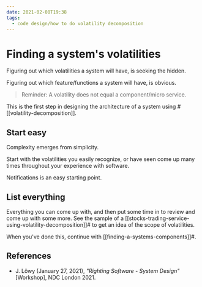```yaml
---
date: 2021-02-08T19:38
tags: 
  - code design/how to do volatility decomposition
---
```


# Finding a system's volatilities

Figuring out which volatilities a system will have, is seeking the hidden.

Figuring out which feature/functions a system will have, is obvious.

> Reminder: A volatility does not equal a component/micro service.

This is the first step in designing the architecture of a system 
using #[[volatility-decomposition]].

## Start easy

Complexity emerges from simplicity.

Start with the volatilities you easily recognize, or have seen come up many times
throughout your experience with software.

Notifications is an easy starting point.

## List everything

Everything you can come up with, and then put some time in to review and come up
with some more. See the sample of a
[[stocks-trading-service-using-volatility-decomposition]]# to get an idea of the
scope of volatilities.

When you've done this, continue with [[finding-a-systems-components]]#.

## References

- J. Löwy (January 27, 2021), *"Righting Software - System Design"* [Workshop],
  NDC London 2021.
